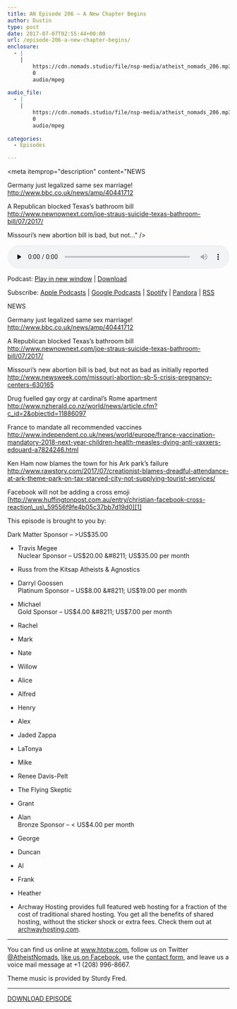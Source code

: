 ```yaml
---
title: AN Episode 206 – A New Chapter Begins
author: Dustin
type: post
date: 2017-07-07T02:55:44+00:00
url: /episode-206-a-new-chapter-begins/
enclosure:
  - |
    |
        https://cdn.nomads.studio/file/nsp-media/atheist_nomads_206.mp3
        0
        audio/mpeg
        
audio_file:
  - |
    |
        https://cdn.nomads.studio/file/nsp-media/atheist_nomads_206.mp3
        0
        audio/mpeg
        
categories:
  - Episodes

---
```

<div itemscope itemtype="http://schema.org/AudioObject">
  <meta itemprop="name" content=" episode 206 &#8211; A New Chapter Begins" />
  
  <meta itemprop="uploadDate" content="2017-07-06T20:55:44-06:00" />
  
  <meta itemprop="encodingFormat" content="audio/mpeg" />
  
  <meta itemprop="description" content="NEWS

Germany just legalized same sex marriage!
http://www.bbc.co.uk/news/amp/40441712

A Republican blocked Texas’s bathroom bill
http://www.newnownext.com/joe-straus-suicide-texas-bathroom-bill/07/2017/

Missouri’s new abortion bill is bad, but not..." />
  
  <meta itemprop="contentUrl" content="https://dts.podtrac.com/redirect.mp3/cdn.nomads.studio/file/nsp-media/atheist_nomads_206.mp3" />
  </p> 
  
  <div class="powerpress_player" id="powerpress_player_8469">
    <audio class="wp-audio-shortcode" id="audio-1571-213" preload="none" style="width: 100%;" controls="controls"><source type="audio/mpeg" src="https://dts.podtrac.com/redirect.mp3/cdn.nomads.studio/file/nsp-media/atheist_nomads_206.mp3?_=213" /><a href="https://dts.podtrac.com/redirect.mp3/cdn.nomads.studio/file/nsp-media/atheist_nomads_206.mp3">https://dts.podtrac.com/redirect.mp3/cdn.nomads.studio/file/nsp-media/atheist_nomads_206.mp3</a></audio>
  </div>
</div>

<p class="powerpress_links powerpress_links_mp3">
  Podcast: <a href="https://dts.podtrac.com/redirect.mp3/cdn.nomads.studio/file/nsp-media/atheist_nomads_206.mp3" class="powerpress_link_pinw" target="_blank" title="Play in new window" onclick="return powerpress_pinw('https://htotw.com/?powerpress_pinw=1571-podcast');" rel="nofollow">Play in new window</a> | <a href="https://dts.podtrac.com/redirect.mp3/cdn.nomads.studio/file/nsp-media/atheist_nomads_206.mp3" class="powerpress_link_d" title="Download" rel="nofollow" download="atheist_nomads_206.mp3">Download</a>
</p>

<p class="powerpress_links powerpress_subscribe_links">
  Subscribe: <a href="https://podcasts.apple.com/us/podcast/humanists-take-on-the-world/id530050098?mt=2&ls=1" class="powerpress_link_subscribe powerpress_link_subscribe_itunes" target="_blank" title="Subscribe on Apple Podcasts" rel="nofollow">Apple Podcasts</a> | <a href="https://www.google.com/podcasts?feed=aHR0cDovL2F0aGVpc3Rub21hZHMubGlic3luLmNvbS9yc3M%3D" class="powerpress_link_subscribe powerpress_link_subscribe_googleplay" target="_blank" title="Subscribe on Google Podcasts" rel="nofollow">Google Podcasts</a> | <a href="https://open.spotify.com/show/3LzK2xZGike6Tc1GEMtMbr?si=LieN9SNuTpq96smuaUsH8A" class="powerpress_link_subscribe powerpress_link_subscribe_spotify" target="_blank" title="Subscribe on Spotify" rel="nofollow">Spotify</a> | <a href="https://www.pandora.com/podcast/atheist-nomads/PC:10122?corr=62071012&part=ug" class="powerpress_link_subscribe powerpress_link_subscribe_pandora" target="_blank" title="Subscribe on Pandora" rel="nofollow">Pandora</a> | <a href="https://htotw.com/feed/podcast/" class="powerpress_link_subscribe powerpress_link_subscribe_rss" target="_blank" title="Subscribe via RSS" rel="nofollow">RSS</a>
</p>

<CENTER>
</CENTER>NEWS

Germany just legalized same sex marriage!  
<http://www.bbc.co.uk/news/amp/40441712>

A Republican blocked Texas’s bathroom bill  
<http://www.newnownext.com/joe-straus-suicide-texas-bathroom-bill/07/2017/>

Missouri’s new abortion bill is bad, but not as bad as initially reported  
 <http://www.newsweek.com/missouri-abortion-sb-5-crisis-pregnancy-centers-630165>

Drug fuelled gay orgy at cardinal’s Rome apartment  
 <http://www.nzherald.co.nz/world/news/article.cfm?c_id=2&objectid=11886097>

France to mandate all recommended vaccines  
 <http://www.independent.co.uk/news/world/europe/france-vaccination-mandatory-2018-next-year-children-health-measles-dying-anti-vaxxers-edouard-a7824246.html>

Ken Ham now blames the town for his Ark park’s failure  
 <http://www.rawstory.com/2017/07/creationist-blames-dreadful-attendance-at-ark-theme-park-on-tax-starved-city-not-supplying-tourist-services/>

Facebook will not be adding a cross emoji  
 [http://www.huffingtonpost.com.au/entry/christian-facebook-cross-reaction\_us\_59556f9fe4b05c37bb7d19d0][1]

This episode is brought to you by:

Dark Matter Sponsor &#8211; >US$35.00  
* Travis Megee  
Nuclear Sponsor &#8211; US$20.00 &#8211; US$35.00 per month  
* Russ from the Kitsap Atheists & Agnostics  
* Darryl Goossen  
Platinum Sponsor &#8211; US$8.00 &#8211; US$19.00 per month  
* Michael  
Gold Sponsor &#8211; US$4.00 &#8211; US$7.00 per month  
* Rachel  
* Mark  
* Nate  
* Willow  
* Alice  
* Alfred  
* Henry  
* Alex  
* Jaded Zappa  
* LaTonya  
* Mike  
* Renee Davis-Pelt  
* The Flying Skeptic  
* Grant  
* Alan  
Bronze Sponsor &#8211; < US$4.00 per month  
* George  
* Duncan  
* Al  
* Frank  
* Heather

* Archway Hosting provides full featured web hosting for a fraction of the cost of traditional shared hosting. You get all the benefits of shared hosting, without the sticker shock or extra fees. Check them out at <a href="http://archwayhosting.com/" target="_blank" rel="noopener">archwayhosting.com</a>.

<hr width="500" />

You can find us online at <a href="https://www.htotw.com/" target="_blank" rel="noopener">www.htotw.com</a>, follow us on Twitter <a href="https://htotw.com/twitter" target="_blank" rel="noopener">@AtheistNomads</a>, <a href="https://htotw.com/facebook" target="_blank" rel="noopener">like us on Facebook</a>, use the [contact form](https://htotw.com/contact), and leave us a voice mail message at +1 (208) 996-8667.

Theme music is provided by Sturdy Fred.

<hr width="”500”" />

[DOWNLOAD EPISODE][2]

 [1]: http://www.huffingtonpost.com.au/entry/christian-facebook-cross-reaction_us_59556f9fe4b05c37bb7d19d0
 [2]: https://dts.podtrac.com/redirect.mp3/cdn.nomads.studio/file/nsp-media/atheist_nomads_206.mp3